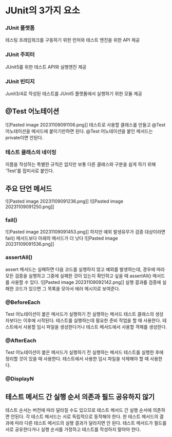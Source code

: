 # JUnit의 3가지 요소
### JUnit 플랫폼
테스팅 프레임워크를 구동하기 위한 런처와 테스트 엔진을 위한 API 제공
### JUnit 주피터
JUnit5를 위한 테스트 API와 실행엔진 제공
### JUnit 빈티지
Junit3/4로 작성된 테스트를 JUnit5 플랫폼에서 실행하기 위한 모듈 제공

## @Test 어노테이션
![[Pasted image 20231109091106.png]]
테스트로 사용할 클래스를 만들고 @Test 어노테이션을 메서드에 붙이기만하면 된다.
@Test 어노테이션을 붙인 메서드는 private이면 안된다.
### 테스트 클래스의 네이밍
이름을 작성하는 특별한 규칙은 없지만 보통 다른 클래스와 구분을 쉽게 하기 위해 'Test'를 접미사로 붙인다.

## 주요 단언 메서드
![[Pasted image 20231109091236.png]]
![[Pasted image 20231109091250.png]]
### fail()
![[Pasted image 20231109091453.png]]
하지만 예외 발생유무가 검증 대상이라면 fail() 메서드보다 아래의 메서드가 더 낫다
![[Pasted image 20231109091536.png]]

### assertAll()
assert 메서드는 실패하면 다음 코드를 실행하지 않고 예외를 발생하는데, 경우에 따라 모든 검증을 실행하고 그중에 실패한 것이 있는지 확인하고 싶을 때 assertAll() 메서드를 사용할 수 있다.
![[Pasted image 20231109092142.png]]
실행 결과롤 검증에 실패한 코드가 있으면 그 목록을 모아서 에러 메시지로 보여준다.

### @BeforeEach
Test 어노테이션이 붙은 메서드가 실행하기 전 실행하는 메서드
테스트 클래스의 생성자보다는 이후에 시작된다.
테스트를 실행하는데 필요한 준비 작업을 할 때 사용한다.
테스트에서 사용할 임시 파일을 생성한다거나 테스트 메서드에서 사용할 객체를 생성한다.
### @AfterEach
Test 어노테이션이 붙은 메서드가 실행하기 전 실행하는 메서드
테스트를 실행한 후에 정리할 것이 있을 때 사용한다.
테스트에서 사용한 임시 파일을 삭제해야 할 때 사용한다.

### @DisplayN

## 테스트 메서드 간 실행 순서 의존과 필드 공유하지 않기
테스트 순서는 버전에 따라 달라질 수도 있으므로 테스트 메서드 간 실행 순서에 의존하면 안된다.
각 테스트 메서드는 서로 독립적으로 동작해야 한다. 한 테스트 메서드의 결과에 따라 다른 테스트 메서드의 실행 결과가 달라지면 안 된다. 
테스트 메서드가 필드를 서로 공유한다거나 실행 순서를 가정하고 테스트를 작성하지 말아야 한다.

